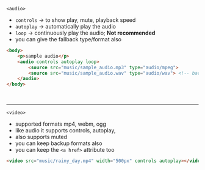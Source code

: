 `<audio>`
- `controls` -> to show play, mute, playback speed
- `autoplay` -> automatically play the audio
- `loop` -> continuously play the audio; **Not recommended**
- you can give the fallback type/format also

```html
<body>
    <p>sample audio</p>
    <audio controls autoplay loop>
        <source src="music/sample_audio.mp3" type="audio/mpeg">
        <source src="music/sample_audio.wav" type="audio/wav"> <!-- backup -->
    </audio>
</body>
```

<br>
<hr>


`<video>`
- supported formats mp4, webm, ogg
- like audio it supports controls, autoplay, 
- also supports muted
- you can keep backup formats also
- you can keep the `<a href>` attribute too

```html
<video src="music/rainy_day.mp4" width="500px" controls autoplay></video>
```